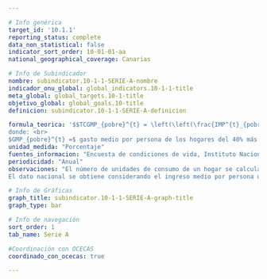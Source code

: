 ```yaml
---

# Info genérica
target_id: '10.1.1'
reporting_status: complete
data_non_statistical: false
indicator_sort_order: 10-01-01-aa
national_geographical_coverage: Canarias

# Info de Subindicador
nombre: subindicator.10-1-1-SERIE-A-nombre
indicador_onu_global: global_indicators.10-1-1-title
meta_global: global_targets.10-1-title
objetivo_global: global_goals.10-title
definicion: subindicator.10-1-1-SERIE-A-definicion

formula_teorica: '$$TCGMP_{pobre}^{t} = \left(\left(\frac{IMP^{t}_{pobre}}{IMP^{t-5}_{pobre}} \right)^{\frac{1}{5}} - 1 \right) \cdot 100$$ <br>
donde: <br>
$GMP_{pobre}^{t} =$ gasto medio por persona de los hogares del 40% más pobre de la población de la comunidad autónoma (40% de las personas con menores gastos por unidad de consumo (escala OCDE modificada)) en el año $t$'
unidad_medida: "Porcentaje"
fuentes_informacion: "Encuesta de condiciones de vida, Instituto Nacional de Estadística (INE)"
periodicidad: "Anual"
observaciones: "El número de unidades de consumo de un hogar se calcula utilizando la escala OCDE modificada, que asigna un peso de 1 a la primera persona de 14 o más años, un peso de 0,5 al resto de personas de 14 o más años y un peso de 0,3 a las personas de menos de 14 años. <br>
El dato nacional se obtiene considerando el ingreso medio por persona de los hogares del 40% más pobre de la población teniendo en cuenta la distribución de la renta nacional (umbral nacional)."

# Info de Gráficas
graph_title: subindicator.10-1-1-SERIE-A-graph-title
graph_type: bar

# Info de navegación
sort_order: 1
tab_name: Serie A

#Coordinación con OCECAS
coordinado_con_ocecas: true

---
```

